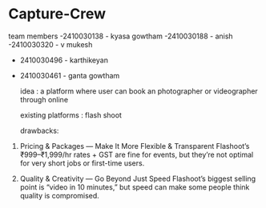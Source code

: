 # Capture-Crew
team members
-2410030138 - kyasa gowtham 
-2410030188 - anish
-2410030320 - v mukesh
- 2410030496 - karthikeyan
- 2410030461 - ganta gowtham

  idea : a platform  where user can book an photographer or videographer through online
  
  existing platforms : flash shoot

  
  drawbacks:
1. Pricing & Packages — Make It More Flexible & Transparent
Flashoot’s ₹999–₹1,999/hr rates + GST are fine for events, but they’re not optimal for very short jobs or first-time users.

2. Quality & Creativity — Go Beyond Just Speed
Flashoot’s biggest selling point is “video in 10 minutes,” but speed can make some people think quality is compromised.
